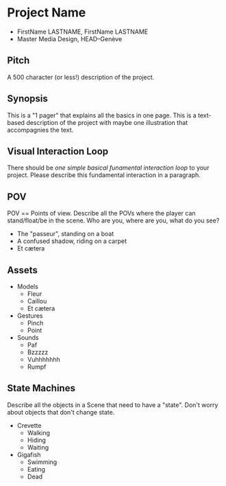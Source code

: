 # Project Name

- FirstName LASTNAME, FirstName LASTNAME
- Master Media Design, HEAD–Genève

## Pitch

A 500 character (or less!) description of the project.

## Synopsis

This is a "1 pager" that explains all the basics in one page. This is a text-based description of the project with maybe one illustration that accompagnies the text.

## Visual Interaction Loop

There should be _one simple basical funamental interaction loop_ to your project. Please describe this fundamental interaction in a paragraph.

## POV

POV == Points of view. Describe all the POVs where the player can stand/float/be in the scene. Who are you, where are you, what do you see?

- The "passeur", standing on a boat
- A confused shadow, riding on a carpet
- Et cætera

## Assets

- Models
  - Fleur
  - Caillou
  - Et cætera
- Gestures
  - Pinch
  - Point
- Sounds
  - Paf
  - Bzzzzz
  - Vuhhhhhhh
  - Rumpf

## State Machines

Describe all the objects in a Scene that need to have a "state". Don't worry about objects that don't change state.

- Crevette
  - Walking
  - Hiding
  - Waiting
- Gigafish
  - Swimming
  - Eating
  - Dead
